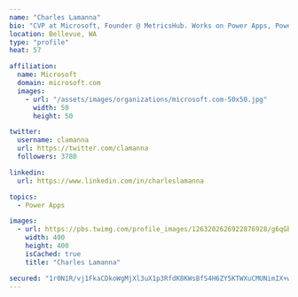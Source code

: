 ```yaml
---
name: "Charles Lamanna"
bio: "CVP at Microsoft, Founder @ MetricsHub. Works on Power Apps, Power Automate, Power Virtual Agent, Common Data Service and Dynamics 365."
location: Bellevue, WA
type: "profile"
heat: 57

affiliation:
  name: Microsoft
  domain: microsoft.com
  images:
    - url: "/assets/images/organizations/microsoft.com-50x50.jpg"
      width: 50
      height: 50

twitter:
  username: clamanna
  url: https://twitter.com/clamanna
  followers: 3780

linkedin:
  url: https://www.linkedin.com/in/charleslamanna

topics:
  - Power Apps

images:
  - url: https://pbs.twimg.com/profile_images/1263202626922876928/g6qGbHZ-_400x400.jpg
    width: 400
    height: 400
    isCached: true
    title: "Charles Lamanna"

secured: "1r0N1R/vj1FkaCDkoWgMjXl3uX1p3RfdK8KWsBfS4H6ZY5KTWXuCMUNimIX+wzmBNEj63IDEmhzxcipuDpUgq2fVnS3IOg/Imda6imhBi1xe3SYvdKbEsbJZi62UDScgC2mU3cb2cRkNNFX7fI089yuyJ6rV7fRLwyAXSlKtqIzYLiECzcyu5kGH0+hgbLHiBCmf5Dn0yfW4LNBfhbm3AILgW0A2IafNemylTQbFSnBSs+RR/e6dGHKYi9zmtxm8d6yUpcSLSxD6bgv4lPJhP6NEa7jcSXJhgHStbY9GIxUH2gWbbvGMWUa49JRMsHLYbNeYBm5Or2BqSwmCEp8nWrTz54VraMfXFpkXrJhSVf+/vb8O+NgQywug9J0D3ZGNgj6i8uXGfnPzqdE2F5Mmlbj1XF+IcHtlAp5XvI3ds7Q=;Hb/CGqrTr+v+FGFVp+SjKA=="
---
```


